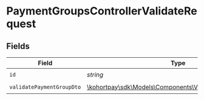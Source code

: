 # PaymentGroupsControllerValidateRequest


## Fields

| Field                                                                                                          | Type                                                                                                           | Required                                                                                                       | Description                                                                                                    |
| -------------------------------------------------------------------------------------------------------------- | -------------------------------------------------------------------------------------------------------------- | -------------------------------------------------------------------------------------------------------------- | -------------------------------------------------------------------------------------------------------------- |
| `id`                                                                                                           | *string*                                                                                                       | :heavy_check_mark:                                                                                             | N/A                                                                                                            |
| `validatePaymentGroupDto`                                                                                      | [\kohortpay\sdk\Models\Components\ValidatePaymentGroupDto](../../Models/Components/ValidatePaymentGroupDto.md) | :heavy_check_mark:                                                                                             | N/A                                                                                                            |